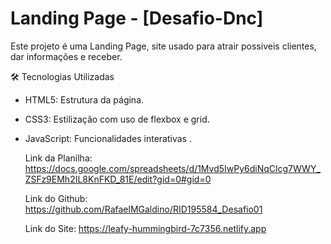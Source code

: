 # Landing Page - [Desafio-Dnc] 
Este projeto é uma Landing Page, site usado para atrair possiveis clientes, dar informações e receber.

🛠️ Tecnologias Utilizadas
- HTML5: Estrutura da página.
- CSS3: Estilização com uso de flexbox e grid.
- JavaScript: Funcionalidades interativas .

  Link da Planilha: https://docs.google.com/spreadsheets/d/1Mvd5IwPy6diNqClcg7WWY_ZSFz9EMh2IL8KnFKD_81E/edit?gid=0#gid=0
  
  Link do Github: https://github.com/RafaelMGaldino/RID195584_Desafio01
  
  Link do Site: https://leafy-hummingbird-7c7356.netlify.app
